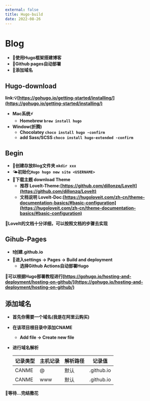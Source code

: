 ```yaml
---
external: false
title: Hugo-build
date: 2022-08-26
---
```


# Blog

- **👻使用Hugo框架搭建博客**
- **🐤Github pages自动部署**
- **🐳添加域名**

## **Hugo-download**

**link:💡[https://gohugo.io/getting-started/installing/](https://gohugo.io/getting-started/installing/)**

- **Mac系统⚡**
    - **Homebrew `brew install hugo`**
- **Window(折腾)**
    - **Chocolatey `choco install hugo -confirm`**
    - **add Sass/SCSS `choco install hugo-extended -confirm`**

## **Begin**

- 🧩**创建存放Blog文件夹 `mkdir xxx`**
- 🌤️**初始化`Hugo hugo new site <USERNAME>`**
- 🧁**下载主题 download Theme**
    - **推荐 LoveIt-Theme:[https://github.com/dillonzq/LoveIt](https://github.com/dillonzq/LoveIt)**
    - **文档说明 LoveIt-Doc:[https://hugoloveit.com/zh-cn/theme-documentation-basics/#basic-configuration](https://hugoloveit.com/zh-cn/theme-documentation-basics/#basic-configuration)**

**🎯LoveIt的文档十分详细，可以按照文档的步骤去实现**

## **Gihub-Pages**

- **❗创建<USERNAME>.github.io**
- **📌进入settings → Pages → Build and deployment**
    - **选择Github Actions自动部署Hugo**

**🎯可以根据Hugo部署教程进行[https://gohugo.io/hosting-and-deployment/hosting-on-github/](https://gohugo.io/hosting-and-deployment/hosting-on-github/)**

## **添加域名**

- **首先你需要一个域名(我是在阿里云购买)**
- **在该项目根目录中添加CNAME**
    - **Add file → Create new file**
- **进行域名解析**
    
    
    | 记录类型 | 主机记录 | 解析路径 | 记录值 |
    | --- | --- | --- | --- |
    | CANME | @ | 默认 | <USERNAME>.github.io |
    | CANME | www | 默认 | <USERNAME>.github.io |

**🎯等待…完结撒花**